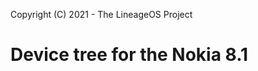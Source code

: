 Copyright (C) 2021 - The LineageOS Project

Device tree for the Nokia 8.1
================================================